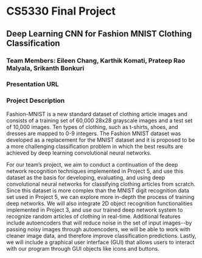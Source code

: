 # CS5330 Final Project

## Deep Learning CNN for Fashion MNIST Clothing Classification

### Team Members: Eileen Chang, Karthik Komati, Prateep Rao Malyala, Srikanth Bonkuri

### Presentation URL


### Project Description

Fashion-MNIST is a new standard dataset of clothing article images and consists of a training set of 60,000 28x28 grayscale images and a test set of 10,000 images. Ten types of clothing, such as t-shirts, shoes, and dresses are mapped to 0-9 integers. The Fashion MNIST dataset was developed as a replacement for the MNIST dataset and it is proposed to be a more challenging classification problem in which the best results are achieved by deep learning convolutional neural networks.
 
For our team’s project, we aim to conduct a continuation of the deep network recognition techniques implemented in Project 5, and use this dataset as the basis for developing, evaluating, and using deep convolutional neural networks for classifying clothing articles from scratch. Since this dataset is more complex than the MNIST digit recognition data set used in Project 5, we can explore more in-depth the process of training deep networks. We will also integrate 2D object recognition functionalities implemented in Project 3, and use our trained deep network system to recognize random articles of clothing in real-time. Additional features include autoencoders that will reduce noise in the set of input images--by passing noisy images through autoencoders, we will be able to work with cleaner image data, and therefore improve classification predictions. Lastly, we will include a graphical user interface (GUI) that allows users to interact with our program through GUI objects like icons and buttons. 

